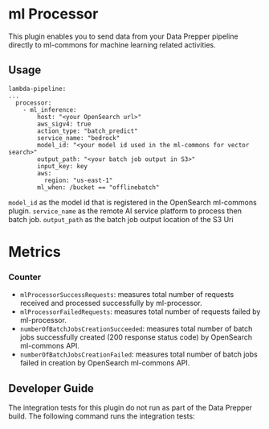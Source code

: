 
# ml Processor

This plugin enables you to send data from your Data Prepper pipeline directly to ml-commons for machine learning related activities.

## Usage
```aidl
lambda-pipeline:
...
  processor:
    - ml_inference:
        host: "<your OpenSearch url>"
        aws_sigv4: true
        action_type: "batch_predict"
        service_name: "bedrock"
        model_id: "<your model id used in the ml-commons for vector search>"
        output_path: "<your batch job output in S3>"
        input_key: key
        aws:
          region: "us-east-1"
        ml_when: /bucket == "offlinebatch"

```
`model_id` as the model id that is registered in the OpenSearch ml-commons plugin.
`service_name` as the remote AI service platform to process then batch job.
`output_path` as the batch job output location of the S3 Uri

# Metrics

### Counter
- `mlProcessorSuccessRequests`: measures total number of requests received and processed successfully by ml-processor.
- `mlProcessorFailedRequests`: measures total number of requests failed by ml-processor.
- `numberOfBatchJobsCreationSucceeded`: measures total number of batch jobs successfully created (200 response status code) by OpenSearch ml-commons API.
- `numberOfBatchJobsCreationFailed`: measures total number of batch jobs failed in creation by OpenSearch ml-commons API.

## Developer Guide

The integration tests for this plugin do not run as part of the Data Prepper build.
The following command runs the integration tests:
